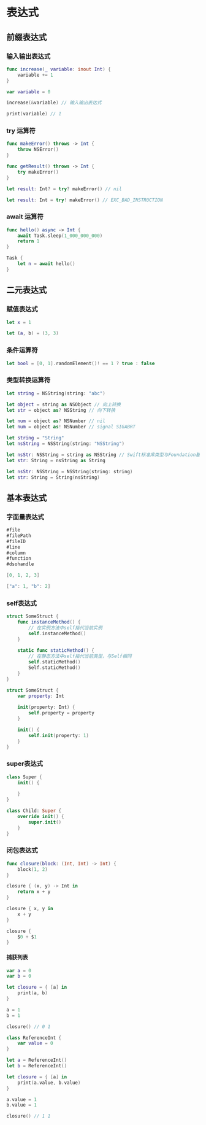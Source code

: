 # 表达式

## 前缀表达式

### 输入输出表达式

```swift
func increase(_ variable: inout Int) {
    variable += 1
}

var variable = 0

increase(&variable) // 输入输出表达式

print(variable) // 1
```

### try 运算符

```swift
func makeError() throws -> Int {
    throw NSError()
}

func getResult() throws -> Int {
    try makeError()
}

let result: Int? = try? makeError() // nil

let result: Int = try! makeError() // EXC_BAD_INSTRUCTION
```

### await 运算符

```swift
func hello() async -> Int {
    await Task.sleep(1_000_000_000)
    return 1
}

Task {
    let n = await hello()
}
```

## 二元表达式

### 赋值表达式

```swift
let x = 1

let (a, b) = (3, 3)
```

### 条件运算符

```swift
let bool = [0, 1].randomElement()! == 1 ? true : false
```

### 类型转换运算符

```swift
let string = NSString(string: "abc")

let object = string as NSObject // 向上转换
let str = object as? NSString // 向下转换

let num = object as? NSNumber // nil
let num = object as! NSNumber // signal SIGABRT
```

```swift
let string = "String"
let nsString = NSString(string: "NSString")

let nsStr: NSString = string as NSString // Swift标准库类型与Foundation基础库类型的桥接
let str: String = nsString as String

let nsStr: NSString = NSString(string: string)
let str: String = String(nsString)
```

## 基本表达式

### 字面量表达式

```swift
#file
#filePath
#fileID
#line
#column
#function
#dsohandle
```

```swift
[0, 1, 2, 3]

["a": 1, "b": 2]
```

### self表达式

```swift
struct SomeStruct {
    func instanceMethod() {
        // 在实例方法中self指代当前实例
        self.instanceMethod()
    }
    
    static func staticMethod() {
        // 在静态方法中self指代当前类型，与Self相同
        self.staticMethod()
        Self.staticMethod()
    }
}
```

```swift
struct SomeStruct {
    var property: Int
    
    init(property: Int) {
        self.property = property
    }

    init() {
        self.init(property: 1)
    }
}
```

### super表达式

```swift
class Super {
    init() {
        
    }
}

class Child: Super {
    override init() {
        super.init()
    }
}
```

### 闭包表达式

```swift
func closure(block: (Int, Int) -> Int) {
    block(1, 2)
}

closure { (x, y) -> Int in
    return x + y
}

closure { x, y in
    x + y
}

closure {
    $0 + $1
}
```

#### 捕获列表

```swift
var a = 0
var b = 0

let closure = { [a] in
    print(a, b)
}

a = 1
b = 1

closure() // 0 1
```

```swift
class ReferenceInt {
    var value = 0
}

let a = ReferenceInt()
let b = ReferenceInt()

let closure = { [a] in
    print(a.value, b.value)
}

a.value = 1
b.value = 1

closure() // 1 1
```
